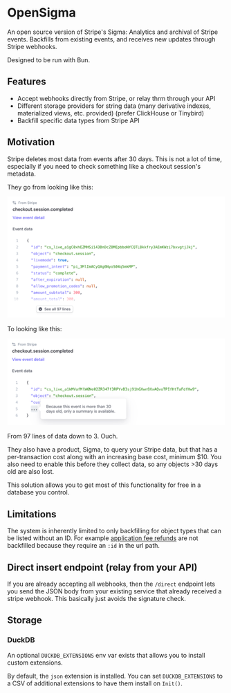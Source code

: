 # OpenSigma

An open source version of Stripe's Sigma: Analytics and archival of Stripe events. Backfills from existing events, and receives new updates through Stripe webhooks.

Designed to be run with Bun.

## Features

- Accept webhooks directly from Stripe, or relay thrm through your API
- Different storage providers for string data (many derivative indexes, materialized views, etc. provided) (prefer ClickHouse or Tinybird)
- Backfill specific data types from Stripe API

## Motivation

Stripe deletes most data from events after 30 days. This is not a lot of time, especially if you need to check something like a checkout session's metadata.

They go from looking like this:

![normal](/assets/normal.png)

To looking like this:

![expired](/assets/expired.png)

From 97 lines of data down to 3. Ouch.

They also have a product, Sigma, to query your Stripe data, but that has a per-transaction cost along with an increasing base cost, minimum $10. You also need to enable this before they collect data, so any objects >30 days old are also lost.

This solution allows you to get most of this functionality for free in a database you control.

## Limitations

The system is inherently limited to only backfilling for object types that can be listed without an ID. For example [application fee refunds](https://stripe.com/docs/api/fee_refunds) are not backfilled because they require an `:id` in the url path.

## Direct insert endpoint (relay from your API)

If you are already accepting all webhooks, then the `/direct` endpoint lets you send the JSON body from your existing service that already received a stripe webhook. This basically just avoids the signature check.

## Storage

### DuckDB

An optional `DUCKDB_EXTENSIONS` env var exists that allows you to install custom extensions.

By default, the `json` extension is installed. You can set `DUCKDB_EXTENSIONS` to a CSV of additional extensions to have them install on `Init()`.
